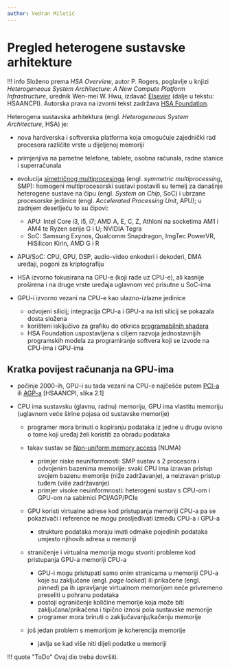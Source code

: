 ```yaml
---
author: Vedran Miletić
---
```


# Pregled heterogene sustavske arhitekture

!!! info
    Složeno prema *HSA Overview*, autor P. Rogers, poglavlje u knjizi *Heterogeneous System Architecture: A New Compute Platform Infrastructure*, urednik Wen-mei W. Hwu, izdavač [Elsevier](https://www.elsevier.com/books/heterogeneous-system-architecture/hwu/978-0-12-800386-2) (dalje u tekstu: HSAANCPI). Autorska prava na izvorni tekst zadržava [HSA Foundation](https://hsafoundation.com/).

Heterogena sustavska arhitektura (engl. *Heterogeneous System Architecture*, HSA) je:

- nova hardverska i softverska platforma koja omogućuje zajednički rad procesora različite vrste u dijeljenoj memoriji
- primjenjiva na pametne telefone, tablete, osobna računala, radne stanice i superračunala
- evolucija [simetričnog multiprocesinga](https://en.wikipedia.org/wiki/Symmetric_multiprocessing) (engl. *symmetric multiprocessing*, SMP): homogeni multiprocesorski sustavi postavili su temelj za današnje heterogene sustave na čipu (engl. *System on Chip*, SoC) i ubrzane procesorske jedinice (engl. *Accelerated Processing Unit*, APU); u zadnjem desetljeću to su čipovi:

    - APU: Intel Core i3, i5, i7; AMD A, E, C, Z, Athloni na socketima AM1 i AM4 te Ryzen serije G i U; NVIDIA Tegra
    - SoC: Samsung Exynos, Qualcomm Snapdragon, ImgTec PowerVR, HiSilicon Kirin, AMD G i R

- APU/SoC: CPU, GPU, DSP, audio-video enkoderi i dekoderi, DMA uređaji, pogoni za kriptografiju
- HSA izvorno fokusirana na GPU-e (koji rade uz CPU-e), ali kasnije proširena i na druge vrste uređaja uglavnom već prisutne u SoC-ima
- GPU-i izvorno vezani na CPU-e kao ulazno-izlazne jedinice

    - odvojeni silicij; integracija CPU-a i GPU-a na isti silicij se pokazala dosta složena
    - korišteni isključivo za grafiku do otkrića [programabilnih shadera](https://en.wikipedia.org/wiki/Shader)
    - HSA Foundation uspostavljena s ciljem razvoja jednostavnijih programskih modela za programiranje softvera koji se izvode na CPU-ima i GPU-ima

## Kratka povijest računanja na GPU-ima

- počinje 2000-ih, GPU-i su tada vezani na CPU-e najčešće putem [PCI-a](https://en.wikipedia.org/wiki/Conventional_PCI) ili [AGP-a](https://en.wikipedia.org/wiki/Accelerated_Graphics_Port) [HSAANCPI, slika 2.1]
- CPU ima sustavsku (glavnu, radnu) memoriju, GPU ima vlastitu memoriju (uglavnom veće širine pojasa od sustavske memorije)

    - programer mora brinuti o kopiranju podataka iz jedne u drugu ovisno o tome koji uređaj želi koristiti za obradu podataka
    - takav sustav se [Non-uniform memory access](https://en.wikipedia.org/wiki/Non-uniform_memory_access) (NUMA)

        - primjer niske neuniformnosti: SMP sustav s 2 procesora i odvojenim bazenima memorije: svaki CPU ima izravan pristup svojem bazenu memorije (niže zadržavanje), a neizravan pristup tuđem (više zadržavanje)
        - primjer visoke neuinformnosti: heterogeni sustav s CPU-om i GPU-om na sabirnici PCI/AGP/PCIe

    - GPU koristi virtualne adrese kod pristupanja memoriji CPU-a pa se pokazivači i reference ne mogu prosljeđivati između CPU-a i GPU-a

        - strukture podataka moraju imati odmake pojedinih podataka umjesto njihovih adresa u memoriji

    - straničenje i virtualna memorija mogu stvoriti probleme kod pristupanja GPU-a memoriji CPU-a

        - GPU-i mogu pristupati samo onim stranicama u memoriji CPU-a koje su zaključane (engl. *page locked*) ili prikačene (engl. *pinned*) pa ih upravljanje virtualnom memorijom neće privremeno preseliti u pohranu podataka
        - postoji ograničenje količine memorije koja može biti zaključana/prikačena i tipično iznosi pola sustavske memorije
        - programer mora brinuti o zaključavanju/kačenju memorije

    - još jedan problem s memorijom je koherencija memorije

        - javlja se kad više niti dijeli podatke u memoriji

!!! quote "ToDo"
    Ovaj dio treba dovršiti.
